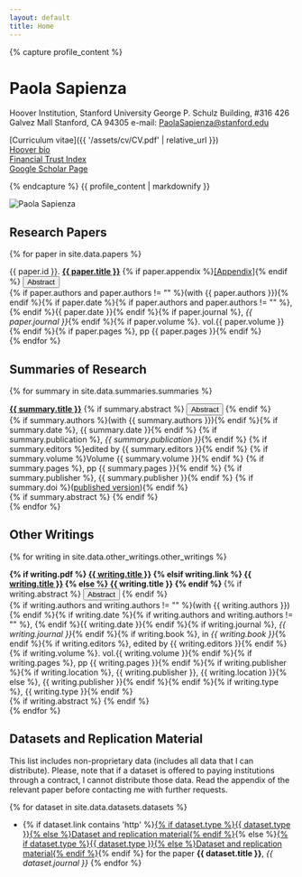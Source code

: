 ```yaml
---
layout: default
title: Home
---
```


<div class="profile-section">
<div class="profile-info">
{% capture profile_content %}

# Paola Sapienza

Hoover Institution, Stanford University
George P. Schulz Building, #316
426 Galvez Mall
Stanford, CA 94305
e-mail: [PaolaSapienza@stanford.edu](mailto:paolaSapienza@stanford.edu)

[Curriculum vitae]({{ '/assets/cv/CV.pdf' | relative_url }})  
[Hoover bio](https://www.hoover.org/profiles/paola-sapienza)  
[Financial Trust Index](http://www.financialtrustindex.org/)  
[Google Scholar Page](https://scholar.google.com/citations?user=sP8pxEMAAAAJ&hl=en)

{% endcapture %}
{{ profile_content | markdownify }}
</div>

<img src="{{ '/assets/images/Sapienza_08_new.bmp' | relative_url }}" alt="Paola Sapienza" class="profile-image">

</div>

## Research Papers

{% for paper in site.data.papers %}
<div class="paper-entry">
    <div class="paper-title">
        {{ paper.id }}. <strong><a href="{{ paper.pdf }}">{{ paper.title }}</a></strong>
        {% if paper.appendix %}<a href="{{ paper.appendix }}" class="appendix-link">[Appendix]</a>{% endif %}
        <button onclick="toggleAbstract('{{ paper.id }}')" class="abstract-toggle">Abstract</button>
    </div>
    <div class="paper-info">
        {% if paper.authors and paper.authors != "" %}(with {{ paper.authors }}){% endif %}{% if paper.date %}{% if paper.authors and paper.authors != "" %}, {% endif %}{{ paper.date }}{% endif %}{% if paper.journal %}, <em>{{ paper.journal }}</em>{% endif %}{% if paper.volume %}. vol.{{ paper.volume }}{% endif %}{% if paper.pages %}, pp {{ paper.pages }}{% endif %}
    </div>
    <div id="abstract-{{ paper.id }}" class="abstract" style="display: none;">
        {{ paper.abstract }}
    </div>
</div>
{% endfor %}

## Summaries of Research

{% for summary in site.data.summaries.summaries %}
<div class="summary-entry">
    <div class="summary-title">
        <strong><a href="{{ summary.pdf }}">{{ summary.title }}</a></strong>
        {% if summary.abstract %}
        <button onclick="toggleAbstract('summary-{{ summary.id }}')" class="abstract-toggle">Abstract</button>
        {% endif %}
    </div>
    <div class="summary-info">
        {% if summary.authors %}(with {{ summary.authors }}){% endif %}{% if summary.date %}, {{ summary.date }}{% endif %}
        {% if summary.publication %}, <em>{{ summary.publication }}</em>{% endif %}
        {% if summary.editors %}edited by {{ summary.editors }}{% endif %}
        {% if summary.volume %}Volume {{ summary.volume }}{% endif %}
        {% if summary.pages %}, pp {{ summary.pages }}{% endif %}
        {% if summary.publisher %}, {{ summary.publisher }}{% endif %}
        {% if summary.doi %}(<a href="http://dx.doi.org/{{ summary.doi }}">published version</a>){% endif %}
    </div>
    {% if summary.abstract %}
    <div id="abstract-summary-{{ summary.id }}" class="abstract" style="display: none;">
        {{ summary.abstract }}
    </div>
    {% endif %}
</div>
{% endfor %}

## Other Writings
{% for writing in site.data.other_writings.other_writings %}
<div class="writing-entry">
    <div class="writing-title">
        <strong>
        {% if writing.pdf %}
            <a href="{{ writing.pdf }}">{{ writing.title }}</a>
        {% elsif writing.link %}
            <a href="{{ writing.link }}">{{ writing.title }}</a>
        {% else %}
            {{ writing.title }}
        {% endif %}
        </strong>
        {% if writing.abstract %}
        <button onclick="toggleAbstract('writing-{{ writing.id }}')" class="abstract-toggle">Abstract</button>
        {% endif %}
    </div>
    <div class="writing-info">
        {% if writing.authors and writing.authors != "" %}(with {{ writing.authors }}){% endif %}{% if writing.date %}{% if writing.authors and writing.authors != "" %}, {% endif %}{{ writing.date }}{% endif %}{% if writing.journal %}, <em>{{ writing.journal }}</em>{% endif %}{% if writing.book %}, in <em>{{ writing.book }}</em>{% endif %}{% if writing.editors %}, edited by {{ writing.editors }}{% endif %}{% if writing.volume %}. vol.{{ writing.volume }}{% endif %}{% if writing.pages %}, pp {{ writing.pages }}{% endif %}{% if writing.publisher %}{% if writing.location %}, {{ writing.publisher }}, {{ writing.location }}{% else %}, {{ writing.publisher }}{% endif %}{% endif %}{% if writing.type %}, {{ writing.type }}{% endif %}
    </div>
    {% if writing.abstract %}
    <div id="abstract-writing-{{ writing.id }}" class="abstract" style="display: none;">
        {{ writing.abstract }}
    </div>
    {% endif %}
</div>
{% endfor %}

## Datasets and Replication Material

This list includes non-proprietary data (includes all data that I can distribute). Please, note that if a dataset is offered to paying institutions through a contract, I cannot distribute those data. Read the appendix of the relevant paper before contacting me with further requests.

{% for dataset in site.data.datasets.datasets %}
- {% if dataset.link contains 'http' %}<a href="{{ dataset.link }}">{% if dataset.type %}{{ dataset.type }}{% else %}Dataset and replication material{% endif %}</a>{% else %}<a href="{{ dataset.link }}" download>{% if dataset.type %}{{ dataset.type }}{% else %}Dataset and replication material{% endif %}</a>{% endif %} for the paper **{{ dataset.title }}**, *{{ dataset.journal }}*
{% endfor %}